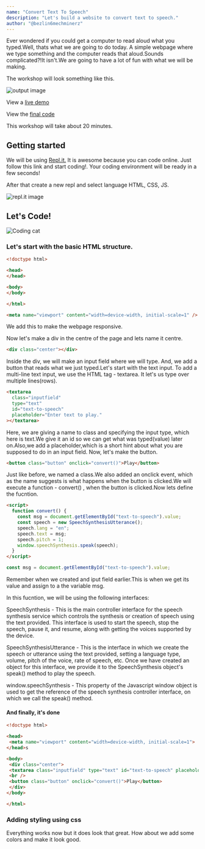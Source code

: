 ```yaml
---
name: "Convert Text To Speech"
description: "Let's build a website to convert text to speech."
author: "@bezlin6mechminerz"
---
```


Ever wondered if you could get a computer to read aloud what you typed.Well, thats what we are going to do today. A simple webpage where we type something and the computer reads that
aloud.Sounds complicated?!It isn't.We are going to have a lot of fun with what we will be making.

The workshop will look something like this.

<img alt="output image" src="https://cloud-6fps2m25z.vercel.app/0screenshot_2020-10-22_at_11.57.24_pm.png">

View a [live demo](https://pleasecheckthis.netlify.app)

View the [final code](https://repl.it/repls/VengefulEnchantingWorker)

This workshop will take about 20 minutes.

## Getting started

We will be using [Repl.it.](https://repl.it) It is awesome because you can code online. Just follow this link and start coding!. Your coding environment will be ready in a few seconds!

After that create a new repl and select language HTML, CSS, JS.

<img alt="repl.it image" src="https://cloud-ns067nqq8.vercel.app/0screenshot_2020-10-23_at_12.10.50_am.png">

## Let's Code!

![Coding cat](https://cloud-9jbocmbrc.vercel.app/0giphy.gif)

### Let's start with the basic HTML structure.

```html
<!doctype html>

<head>
</head>

<body>
</body>

</html>
```

```html
<meta name="viewport" content="width=device-width, initial-scale=1" />
```

We add this to make the webpage responsive.

Now let's make a div in the centre of the page and lets name it centre.

```html
<div class="center"></div>
```

Inside the div, we will make an input field where we will type.
And, we add a button that reads what we just typed.Let's start with the text input. To add a multi-line text input, we use the HTML tag - textarea. It let's us type over multiple lines(rows).

```html
<textarea
  class="inputfield"
  type="text"
  id="text-to-speech"
  placeholder="Enter text to play."
></textarea>
```

Here, we are giving a name to class and specifying the input type, which here is text.We give it an id so we can get what was typed(value) later on.Also,we add a placeholder,which is a short hint about what you are supposed to do in an input field.
Now, let's make the button.

```html
<button class="button" onclick="convert()">Play</button>
```

Just like before, we named a class.We also added an onclick event, which as the name suggests is what happens when the button is clicked.We will execute a function - convert() , when the button is clicked.Now lets define the fucntion.

```html
<script>
  function convert() {
    const msg = document.getElementById("text-to-speech").value;
    const speech = new SpeechSynthesisUtterance();
    speech.lang = "en";
    speech.text = msg;
    speech.pitch = 1;
    window.speechSynthesis.speak(speech);
  }
</script>
```

```js
const msg = document.getElementById("text-to-speech").value;
```

Remember when we created and iput field earlier.This is when we get its value and assign to a the variable msg.

In this fucntion, we will be using the following interfaces:

SpeechSynthesis - This is the main controller interface for the speech synthesis service which controls the synthesis or creation of speech using the text provided. This interface is used to start the speech, stop the speech, pause it, and resume, along with getting the voices supported by the device.

SpeechSynthesisUtterance - This is the interface in which we create the speech or utterance using the text provided, setting a language type, volume, pitch of the voice, rate of speech, etc. Once we have created an object for this interface, we provide it to the SpeechSynthesis object's speak() method to play the speech.

window.speechSynthesis - This property of the Javascript window object is used to get the reference of the speech synthesis controller interface, on which we call the speak() method.

#### And finally, it's done

```html
<!doctype html>

<head>
 <meta name="viewport" content="width=device-width, initial-scale=1">
</head>s

<body>
 <div class="center">
 <textarea class="inputfield" type="text" id="text-to-speech" placeholder="Enter text to play."></textarea>
 <br />
 <button class="button" onclick="convert()">Play</button>
 </div>
</body>

</html>
```

### Adding styling using css

Everything works now but it does look that great. How about we add some colors and make it look good.
